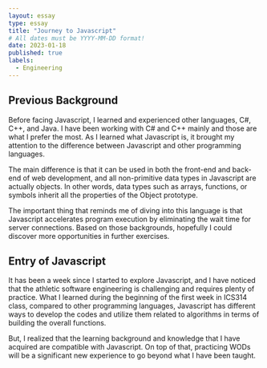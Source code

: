 ```yaml
---
layout: essay
type: essay
title: "Journey to Javascript"
# All dates must be YYYY-MM-DD format!
date: 2023-01-18
published: true
labels:
  - Engineering
---
```


## Previous Background

Before facing Javascript, I learned and experienced other languages, C#, C++, and Java. I have been working with C# and C++ mainly and those are what I prefer the most. 
As I learned what Javascript is, it brought my attention to the difference between Javascript and other programming languages. 

The main difference is that it can be used in both the front-end and back-end of web development, and all non-primitive data types in Javascript are actually objects. 
In other words, data types such as arrays, functions, or symbols inherit all the properties of the Object prototype. 

The important thing that reminds me of diving into this language is that Javascript accelerates program execution by eliminating the wait time for server connections. 
Based on those backgrounds, hopefully I could discover more opportunities in further exercises.

## Entry of Javascript

It has been a week since I started to explore Javascript, and I have noticed that the athletic software engineering is challenging and requires plenty of practice. 
What I learned during the beginning of the first week in ICS314 class, compared to other programming languages, Javascript has different ways to develop the codes and utilize them related to algorithms in terms of building the overall functions. 

But, I realized that the learning background and knowledge that I have acquired are compatible with Javascript. 
On top of that, practicing WODs will be a significant new experience to go beyond what I have been taught. 

